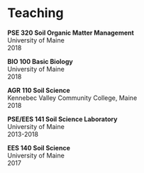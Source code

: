 Teaching
================

**PSE 320 Soil Organic Matter Management**  
University of Maine  
2018

**BIO 100 Basic Biology**  
University of Maine  
2018

**AGR 110 Soil Science**  
Kennebec Valley Community College, Maine  
2018

**PSE/EES 141 Soil Science Laboratory**  
University of Maine  
2013-2018

**EES 140 Soil Science**  
University of Maine  
2017
